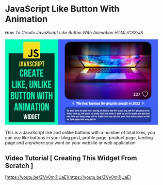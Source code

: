 # JavaScript Like Button With Animation

_How To Create JavaScript Like Button With Animation HTML/CSS/JS_

![Thumbnail](https://raw.githubusercontent.com/saeedkohansal/JavaScript-Like-Button-With-Animation/main/js-like-unlike-button-with-animation.png "Thumbnail")

This is a JavaScript like and unlike buttons with a number of total likes, you can use like buttons in your blog post, profile page, product page, landing page and anywhere you want on your website or web application

## Video Tutorial [ Creating This Widget From Scratch ]
[https://youtu.be/ZVy0mI1jUaE](https://youtu.be/ZVy0mI1jUaE)
